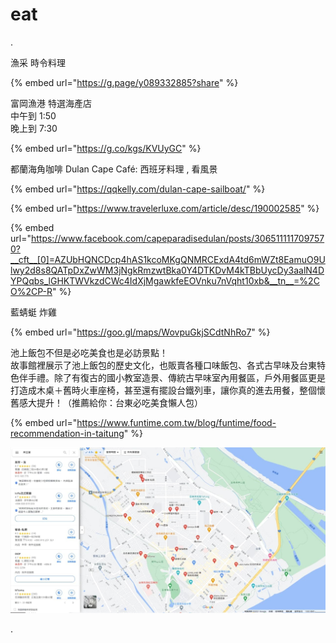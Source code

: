 # eat

.

漁采 時令料理

{% embed url="https://g.page/y089332885?share" %}

富岡漁港 特選海產店\
中午到 1:50\
晚上到 7:30

{% embed url="https://g.co/kgs/KVUyGC" %}

都蘭海角咖啡 Dulan Cape Café: 西班牙料理 , 看風景

{% embed url="https://qqkelly.com/dulan-cape-sailboat/" %}

{% embed url="https://www.travelerluxe.com/article/desc/190002585" %}

{% embed url="https://www.facebook.com/capeparadisedulan/posts/3065111117097570?__cft__[0]=AZUbHQNCDcp4hAS1kcoMKgQNMRCExdA4td6mWZt8EamuO9Ulwy2d8s8QATpDxZwWM3jNgkRmzwtBka0Y4DTKDvM4kTBbUycDy3aalN4DYPQqbs_lGHKTWVkzdCWc4IdXjMgawkfeEOVnku7nVqht10xb&__tn__=%2CO%2CP-R" %}

藍蜻蜓 炸雞

{% embed url="https://goo.gl/maps/WovpuGkjSCdtNhRo7" %}

池上飯包不但是必吃美食也是必訪景點！\
故事館裡展示了池上飯包的歷史文化，也販賣各種口味飯包、各式古早味及台東特色伴手禮。除了有復古的國小教室造景、傳統古早味室內用餐區，戶外用餐區更是打造成木桌＋舊時火車座椅，甚至還有擺設台鐵列車，讓你真的進去用餐，整個懷舊感大提升！（推薦給你：台東必吃美食懶人包）

{% embed url="https://www.funtime.com.tw/blog/funtime/food-recommendation-in-taitung" %}

![](../../../.gitbook/assets/IMAG0006.jpg)

.
